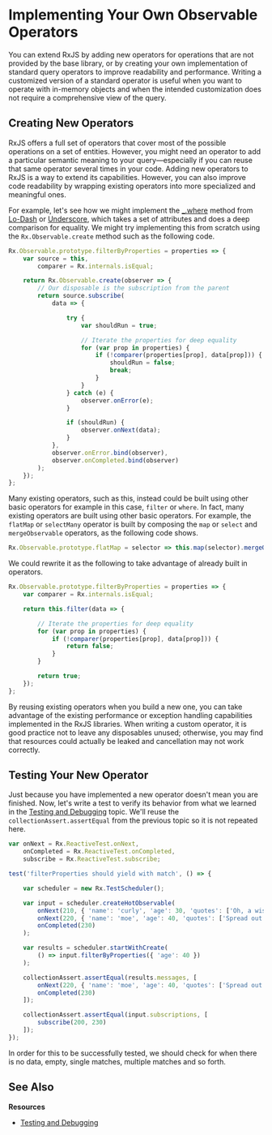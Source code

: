# Implementing Your Own Observable Operators #

You can extend RxJS by adding new operators for operations that are not provided by the base library, or by creating your own implementation of standard query operators to improve readability and performance. Writing a customized version of a standard operator is useful when you want to operate with in-memory objects and when the intended customization does not require a comprehensive view of the query.

## Creating New Operators ##

RxJS offers a full set of operators that cover most of the possible operations on a set of entities. However, you might need an operator to add a particular semantic meaning to your query—especially if you can reuse that same operator several times in your code.  Adding new operators to RxJS is a way to extend its capabilities. However, you can also improve code readability by wrapping existing operators into more specialized and meaningful ones.

For example, let's see how we might implement the [_.where](http://lodash.com/docs#where) method from [Lo-Dash](http://lodash.com/) or [Underscore](http://underscorejs.org/), which takes a set of attributes and does a deep comparison for equality.  We might try implementing this from scratch using the `Rx.Observable.create` method such as the following code.

```js
Rx.Observable.prototype.filterByProperties = properties => {
	var source = this,
		comparer = Rx.internals.isEqual;

	return Rx.Observable.create(observer => {
		// Our disposable is the subscription from the parent
		return source.subscribe(
			data => {

				try {
					var shouldRun = true;

					// Iterate the properties for deep equality
					for (var prop in properties) {
						if (!comparer(properties[prop], data[prop])) {
							shouldRun = false;
							break;
						}
					}
				} catch (e) {
					observer.onError(e);
				}

				if (shouldRun) {
					observer.onNext(data);
				}
			},
			observer.onError.bind(observer),
			observer.onCompleted.bind(observer)
		);
	});
};
```

Many existing operators, such as this, instead could be built using other basic operators for example in this case, `filter` or `where`.  In fact, many existing operators are built using other basic operators. For example, the `flatMap` or `selectMany` operator is built by composing the `map` or `select` and `mergeObservable` operators, as the following code shows.

```js
Rx.Observable.prototype.flatMap = selector => this.map(selector).mergeObservable();
```

We could rewrite it as the following to take advantage of already built in operators.

```js
Rx.Observable.prototype.filterByProperties = properties => {
	var comparer = Rx.internals.isEqual;

	return this.filter(data => {

		// Iterate the properties for deep equality
		for (var prop in properties) {
			if (!comparer(properties[prop], data[prop])) {
				return false;
			}
		}

		return true;
	});
};
```

By reusing existing operators when you build a new one, you can take advantage of the existing performance or exception handling capabilities implemented in the RxJS libraries.  When writing a custom operator, it is good practice not to leave any disposables unused; otherwise, you may find that resources could actually be leaked and cancellation may not work correctly.

## Testing Your New Operator ##

Just because you have implemented a new operator doesn't mean you are finished.  Now, let's write a test to verify its behavior from what we learned in the [Testing and Debugging](testing.md) topic.  We'll reuse the `collectionAssert.assertEqual` from the previous topic so it is not repeated here.

```js
var onNext = Rx.ReactiveTest.onNext,
    onCompleted = Rx.ReactiveTest.onCompleted,
    subscribe = Rx.ReactiveTest.subscribe;

test('filterProperties should yield with match', () => {

    var scheduler = new Rx.TestScheduler();

    var input = scheduler.createHotObservable(
        onNext(210, { 'name': 'curly', 'age': 30, 'quotes': ['Oh, a wise guy, eh?', 'Poifect!'] }),
        onNext(220, { 'name': 'moe', 'age': 40, 'quotes': ['Spread out!', 'You knucklehead!'] }),
        onCompleted(230)
    );

    var results = scheduler.startWithCreate(
        () => input.filterByProperties({ 'age': 40 })
    );

    collectionAssert.assertEqual(results.messages, [
        onNext(220, { 'name': 'moe', 'age': 40, 'quotes': ['Spread out!', 'You knucklehead!'] }),
        onCompleted(230)
    ]);

    collectionAssert.assertEqual(input.subscriptions, [
    	subscribe(200, 230)
    ]);
});
```

In order for this to be successfully tested, we should check for when there is no data, empty, single matches, multiple matches and so forth.

## See Also ##

**Resources**
- [Testing and Debugging](testing.md)
